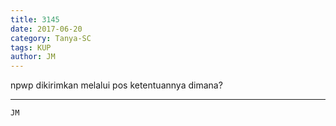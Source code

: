 ```yaml
---
title: 3145
date: 2017-06-20
category: Tanya-SC
tags: KUP
author: JM
---
```


npwp dikirimkan melalui pos ketentuannya dimana?

---



`JM`
